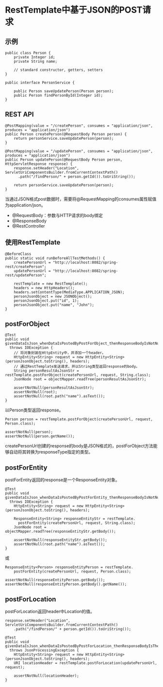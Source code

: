 # RestTemplate中基于JSON的POST请求

## 示例

	public class Person {
	    private Integer id;
	    private String name;
	 
	    // standard constructor, getters, setters
	}

	public interface PersonService {
	 
	    public Person saveUpdatePerson(Person person);
	    public Person findPersonById(Integer id);
	}

## REST API

	@PostMapping(value = "/createPerson", consumes = "application/json", produces = "application/json")
	public Person createPerson(@RequestBody Person person) {
	    return personService.saveUpdatePerson(person);
	}
	 
	@PostMapping(value = "/updatePerson", consumes = "application/json", produces = "application/json")
	public Person updatePerson(@RequestBody Person person, HttpServletResponse response) {
	    response.setHeader("Location", ServletUriComponentsBuilder.fromCurrentContextPath()
	      .path("/findPerson/" + person.getId()).toUriString());
	     
	    return personService.saveUpdatePerson(person);
	}

当通过JSON格式post数据时，需要将@RequestMapping的consumes属性赋值为application/json。

- @RequestBody：参数与HTTP请求的body绑定
- @ResponseBody
- @RestController

## 使用RestTemplate

	@BeforeClass
	public static void runBeforeAllTestMethods() {
	    createPersonUrl = "http://localhost:8082/spring-rest/createPerson";
	    updatePersonUrl = "http://localhost:8082/spring-rest/updatePerson";
	 
	    restTemplate = new RestTemplate();
	    headers = new HttpHeaders();
	    headers.setContentType(MediaType.APPLICATION_JSON);
	    personJsonObject = new JSONObject();
	    personJsonObject.put("id", 1);
	    personJsonObject.put("name", "John");
	}

## postForObject

	@Test
	public void givenDataIsJson_whenDataIsPostedByPostForObject_thenResponseBodyIsNotNull()
	  throws IOException {
	  	// 将对象封装在HttpEntity中，并添加一个header。
	    HttpEntity<String> request = new HttpEntity<String>(personJsonObject.toString(), headers);
	    // 通过RestTemplate发送请求，并以String类型返回response的body。
	    String personResultAsJsonStr = restTemplate.postForObject(createPersonUrl, request, String.class);
	    JsonNode root = objectMapper.readTree(personResultAsJsonStr);
	     
	    assertNotNull(personResultAsJsonStr);
	    assertNotNull(root);
	    assertNotNull(root.path("name").asText());
	}

以Person类型返回response。

	Person person = restTemplate.postForObject(createPersonUrl, request, Person.class);
	 
	assertNotNull(person);
	assertNotNull(person.getName());

createPersonUrl创建的response的body是JSON格式的，postForObject方法能够自动将其转换为responseType指定的类型。

## postForEntity

postForEntity返回的response是一个ResponseEntity对象。

	@Test
	public void givenDataIsJson_whenDataIsPostedByPostForEntity_thenResponseBodyIsNotNull()
	  throws IOException {
	    HttpEntity<String> request = new HttpEntity<String>(personJsonObject.toString(), headers);
	     
	    ResponseEntity<String> responseEntityStr = restTemplate.
	      postForEntity(createPersonUrl, request, String.class);
	    JsonNode root = objectMapper.readTree(responseEntityStr.getBody());
	  
	    assertNotNull(responseEntityStr.getBody());
	    assertNotNull(root.path("name").asText());
	}

或

	ResponseEntity<Person> responseEntityPerson = restTemplate.
		postForEntity(createPersonUrl, request, Person.class);
	  
	assertNotNull(responseEntityPerson.getBody());
	assertNotNull(responseEntityPerson.getBody().getName());

## postForLocation

postForLocation返回header中Location的值。

	response.setHeader("Location", ServletUriComponentsBuilder.fromCurrentContextPath()
		.path("/findPerson/" + person.getId()).toUriString());

	@Test
	public void givenDataIsJson_whenDataIsPostedByPostForLocation_thenResponseBodyIsTheLocationHeader() 
	  throws JsonProcessingException {
	    HttpEntity<String> request = new HttpEntity<String>(personJsonObject.toString(), headers);
	    URI locationHeader = restTemplate.postForLocation(updatePersonUrl, request);
	     
	    assertNotNull(locationHeader);
	}